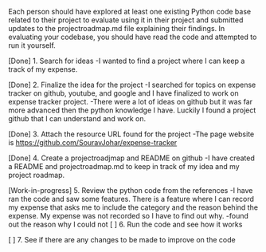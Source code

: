 Each person should have explored at least one existing Python code base related to
their project to evaluate using it in their project and submitted updates to the
projectroadmap.md file explaining their findings. In evaluating your codebase, you
should have read the code and attempted to run it yourself.

[Done] 1. Search for ideas
  -I wanted to find a project where I can keep a track of my expense. 
  
[Done] 2. Finalize the idea for the project
  -I searched for topics on expense tracker on github, youtube, and google and I have finalized to work on expense tracker project. 
  -There were a lot of ideas on github but it was far more advanced then the python knowledge I have. Luckily I found a project github that I can understand and work on. 

[Done] 3. Attach the resource URL found for the project
  -The page website is https://github.com/SouravJohar/expense-tracker
  
[Done] 4. Create a projectroadjmap and README on github
  -I have created a README and projectroadmap.md to keep in track of my idea and my project roadmap. 
  
[Work-in-progress] 5. Review the python code from the references
  -I have ran the code and saw some features. There is a feature where I can record my expense that asks me to include the category and the reason behind the expense. My expense was not recorded so I have to find out why. 
    -found out the reason why I could not 
[ ] 6. Run the code and see how it works

[ ] 7. See if there are any changes to be made to improve on the code

